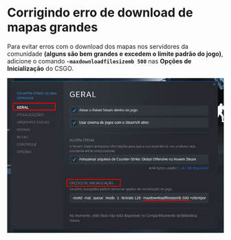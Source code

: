 # Corrigindo erro de download de mapas grandes

Para evitar erros com o download dos mapas nos servidores da comunidade **(alguns são bem grandes e excedem o limite padrão do jogo)**, adicione o comando **`-maxdownloadfilesizemb 500`** nas **Opções de Inicialização** do CSGO.

![](<../.gitbook/assets/image (20).png>)
